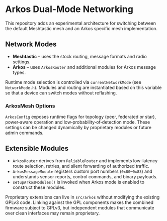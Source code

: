 # Arkos Dual-Mode Networking

This repository adds an experimental architecture for switching between the default Meshtastic mesh and an Arkos specific mesh implementation.

## Network Modes

- **Meshtastic** – uses the stock routing, message formats and radio settings.
- **Arkos** – uses `ArkosRouter` and additional modules for Arkos message types.

Runtime mode selection is controlled via `currentNetworkMode` (see `NetworkMode.h`).  Modules and routing are instantiated based on this variable so that a device can switch modes without reflashing.

### ArkosMesh Options

`ArkosConfig` exposes runtime flags for topology (peer, federated or star), power‑aware operation and low‑probability‑of‑detection mode. These settings can be changed dynamically by proprietary modules or future admin commands.

## Extensible Modules

- `ArkosRouter` derives from `ReliableRouter` and implements low-latency route selection, retries, and silent forwarding of authorized traffic.
- `ArkosMessageModule` registers custom port numbers (`0x80`–`0x83`) and understands sensor reports, control commands, and binary payloads.
- `setupArkosModules()` is invoked when Arkos mode is enabled to construct these modules.

Proprietary extensions can live in `src/arkos` without modifying the existing GPLv3 code.  Linking against the GPL components makes the combined firmware subject to GPLv3, but independent modules that communicate over clean interfaces may remain proprietary.

